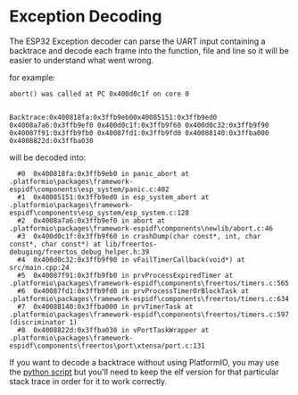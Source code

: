# Exception Decoding

The ESP32 Exception decoder can parse the UART input containing a backtrace and decode each frame into the function, file and line so it will be easier to understand what went wrong.

for example:
```
abort() was called at PC 0x400d0c1f on core 0


Backtrace:0x400818fa:0x3ffb9eb00x40085151:0x3ffb9ed0 0x4008a7a6:0x3ffb9ef0 0x400d0c1f:0x3ffb9f60 0x400d0c32:0x3ffb9f90 0x40087f91:0x3ffb9fb0 0x40087fd1:0x3ffb9fd0 0x40088140:0x3ffba000 0x4008822d:0x3ffba030
```

will be decoded into:
```
  #0  0x400818fa:0x3ffb9eb0 in panic_abort at .platformio\packages\framework-espidf\components\esp_system/panic.c:402
  #1  0x40085151:0x3ffb9ed0 in esp_system_abort at .platformio\packages\framework-espidf\components\esp_system/esp_system.c:128
  #2  0x4008a7a6:0x3ffb9ef0 in abort at .platformio\packages\framework-espidf\components\newlib/abort.c:46
  #3  0x400d0c1f:0x3ffb9f60 in crashDump(char const*, int, char const*, char const*) at lib/freertos-debuging/freertos_debug_helper.h:39
  #4  0x400d0c32:0x3ffb9f90 in vFailTimerCallback(void*) at src/main.cpp:24
  #5  0x40087f91:0x3ffb9fb0 in prvProcessExpiredTimer at .platformio\packages\framework-espidf\components\freertos/timers.c:565
  #6  0x40087fd1:0x3ffb9fd0 in prvProcessTimerOrBlockTask at .platformio\packages\framework-espidf\components\freertos/timers.c:634
  #7  0x40088140:0x3ffba000 in prvTimerTask at .platformio\packages\framework-espidf\components\freertos/timers.c:597 (discriminator 1)
  #8  0x4008822d:0x3ffba030 in vPortTaskWrapper at .platformio\packages\framework-espidf\components\freertos\port\xtensa/port.c:131

```

If you want to decode a backtrace without using PlatformIO, you may use the [python script](https://gist.github.com/sarfata/a06d8aaff7697a742f885ef774a7df1d) but you'll need to keep the elf version for that particular stack trace in order for it to work correctly.
